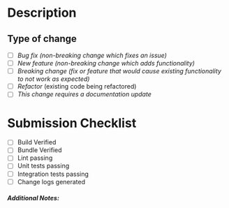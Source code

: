 # Description
<!-- Briefly describe noteworthy details -->

## Type of change

- [ ] *Bug fix (non-breaking change which fixes an issue)*
- [ ] *New feature (non-breaking change which adds functionality)*
- [ ] *Breaking change (fix or feature that would cause existing functionality to not work as expected)*
- [ ] *Refactor* (existing code being refactored)
- [ ] *This change requires a documentation update*

# Submission Checklist

- [ ] Build Verified
- [ ] Bundle Verified
- [ ] Lint passing
- [ ] Unit tests passing
- [ ] Integration tests passing
- [ ] Change logs generated 

<!-- Refer to the development getting started doc to learn more source/docs/development/quickstart.md -->

##### Additional Notes:
<!-- Any additional information that you think would be helpful when reviewing this PR.-->

